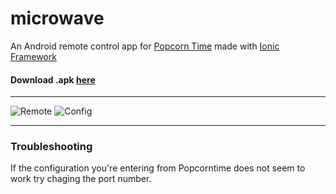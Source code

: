 microwave
=========

An Android remote control app for [Popcorn Time](https://popcorntime.io/) made with [Ionic Framework](http://ionicframework.com/)

#### Download .apk [here](http://oscarviquez.com/downloads/microwave-remote.apk)

---

![Remote](http://oscarviquez.com/screenshots/microwave/remote.png "Remote")
![Config](http://oscarviquez.com/screenshots/microwave/config.png "Config")

---

### Troubleshooting
If the configuration you're entering from Popcorntime does not seem to work try chaging the port number.
